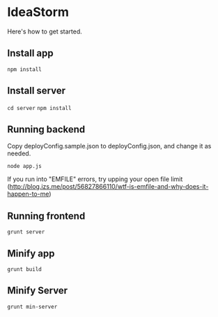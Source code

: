 ﻿# IdeaStorm 

Here's how to get started.

## Install app
`npm install`

## Install server
`cd server`
`npm install`

## Running backend
Copy deployConfig.sample.json to deployConfig.json, and change it as needed.

`node app.js`

If you run into "EMFILE" errors, try upping your open file limit (http://blog.izs.me/post/56827866110/wtf-is-emfile-and-why-does-it-happen-to-me)

## Running frontend
`grunt server`

## Minify app
`grunt build`

## Minify Server
`grunt min-server`
